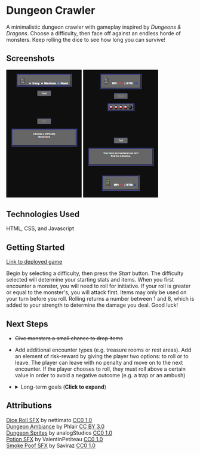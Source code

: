 # Dungeon Crawler

A minimalistic dungeon crawler with gameplay inspired by _Dungeons & Dragons_. Choose a difficulty, then face off against an endless horde of monsters. Keep rolling the dice to see how long you can survive!

## Screenshots
<p float="left">
    <img src="imgs/screenshot_2.png" width="40%" alt="Start screen">
    <img src="imgs/screenshot_1.png" width="40%" alt="Game in progress">
</p>

## Technologies Used
HTML, CSS, and Javascript

## Getting Started

[Link to deployed game](https://cjc027.github.io/Project-1/)

Begin by selecting a difficulty, then press the _Start_ button. The difficulty selected will determine your starting stats and items. When you first encounter a monster, you will need to roll for initiative. If your roll is greater or equal to the monster's, you will attack first. Items may only be used on your turn before you roll. Rolling returns a number between 1 and 8, which is added to your strength to determine the damage you deal. Good luck!

## Next Steps
- ~~Give monsters a small chance to drop items~~
- Add additional encounter types (e.g. treasure rooms or rest areas). Add an element of risk-reward by giving the player two options: to roll or to leave. The player can leave with no penalty and move on to the next encounter. If the player chooses to roll, they must roll above a certain value in order to avoid a negative outcome (e.g. a trap or an ambush)

- <details>
    <summary>Long-term goals (<b>Click to expand</b>)</summary>

    <ul>
    <li>
    Implement more stat types (e.g. dexterity) that can augment the player's dice roll in room encounters (in the same way that the strength stat augments player damage)
    </li>
    <li>
    Using these new stats, assign monsters resistance or weakness to certain stats. Instead of strength, use the player's highest stat to augment damage. If the player rolls successfully in a treasure room encounter, they will be presented with 3 items to choose from. In this way, the player can make more meaningful choices about the type of character they want to build
    </li>
    </ul>
</details>



## Attributions
[Dice Roll SFX](https://freesound.org/people/nettimato/sounds/353974/) by nettimato [CC0 1.0](https://creativecommons.org/publicdomain/zero/1.0/)<br>
[Dungeon Ambiance](https://freesound.org/people/phlair/sounds/388340/?page=1#comment) by Phlair [CC BY 3.0](https://creativecommons.org/licenses/by/3.0/)<br>
[Dungeon Sprites](https://analogstudios.itch.io/dungeonsprites) by analogStudios [CC0 1.0](https://creativecommons.org/publicdomain/zero/1.0/)<br>
[Potion SFX](https://freesound.org/people/ValentinPetiteau/sounds/574077/) by ValentinPetiteau [CC0 1.0](https://creativecommons.org/publicdomain/zero/1.0/)<br>
[Smoke Poof SFX](https://freesound.org/people/Saviraz/sounds/512217/) by Saviraz [CC0 1.0](https://creativecommons.org/publicdomain/zero/1.0/)<br>